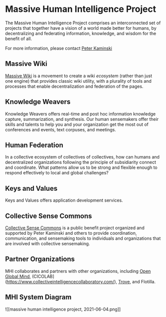 # Massive Human Intelligence Project

The Massive Human Intelligence Project comprises an interconnected set of projects that together have a vision of a world made better for humans, by decentralizing and federating information, knowledge, and wisdom for the benefit of all.

For more information, please contact [Peter Kaminski](mailto:kaminski@istori.com)

## Massive Wiki

[Massive Wiki](https://massive.wiki/) is a movement to create a wiki *ecosystem* (rather than just one engine) that provides classic wiki utility, with a plurality of tools and processes that enable decentralization and federation of the pages.

## Knowledge Weavers

Knowledge Weavers offers real-time and post hoc information knowledge capture, summarization, and synthesis.  Our human sensemakers offer their skills and talents to help you and your organization get the most out of conferences and events, text corpuses, and meetings.

## Human Federation

In a collective ecosystem of collectives of collectives, how can humans and decentralized organizations following the principle of subsidiarity connect and coordinate.  What patterns allow us to be strong and flexible enough to respond effectively to local and global challenges?

## Keys and Values

Keys and Values offers application development services.

## Collective Sense Commons

[Collective Sense Commons](https://collectivesensecommons.org/) is a public benefit project organized and supported by Peter Kaminski and others to provide coordination, communication, and sensemaking tools to individuals and organizations that are involved with collective sensemaking.

## Partner Organizations

MHI collaborates and partners with other organizations, including [Open Global Mind](https://openglobalmind.com/), (CICOLAB](https://www.collectiveintelligencecollaboratory.com/), [Trove](https://www.catalist.network/), and Flotilla.

## MHI System Diagram

![[massive human intelligence project, 2021-06-04.png]]